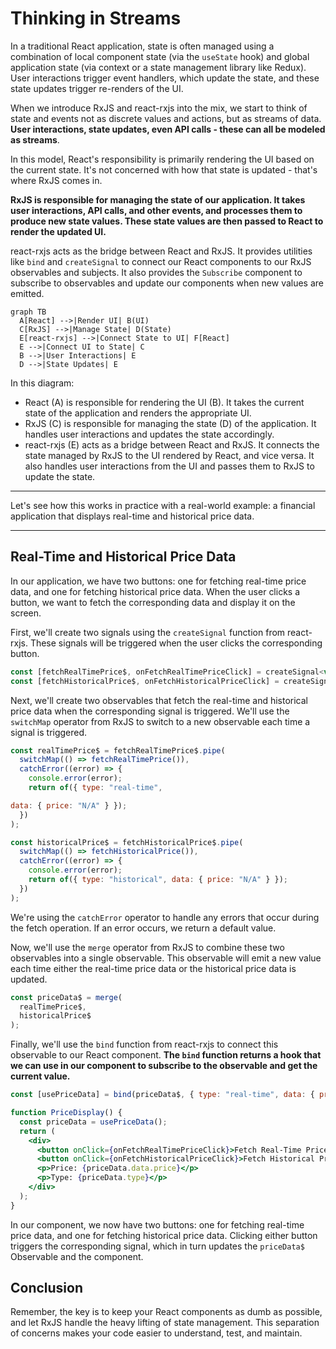 # Thinking in Streams

In a traditional React application, state is often managed using a combination of local component state (via the `useState` hook) and global application state (via context or a state management library like Redux). User interactions trigger event handlers, which update the state, and these state updates trigger re-renders of the UI.

When we introduce RxJS and react-rxjs into the mix, we start to think of state and events not as discrete values and actions, but as streams of data. **User interactions, state updates, even API calls - these can all be modeled as streams**.

In this model, React's responsibility is primarily rendering the UI based on the current state. It's not concerned with how that state is updated - that's where RxJS comes in.

**RxJS is responsible for managing the state of our application. It takes user interactions, API calls, and other events, and processes them to produce new state values. These state values are then passed to React to render the updated UI.**

react-rxjs acts as the bridge between React and RxJS. It provides utilities like `bind` and `createSignal` to connect our React components to our RxJS observables and subjects. It also provides the `Subscribe` component to subscribe to observables and update our components when new values are emitted.


```mermaid
graph TB
  A[React] -->|Render UI| B(UI)
  C[RxJS] -->|Manage State| D(State)
  E[react-rxjs] -->|Connect State to UI| F[React]
  E -->|Connect UI to State| C
  B -->|User Interactions| E
  D -->|State Updates| E
```

In this diagram:

- React (A) is responsible for rendering the UI (B). It takes the current state of the application and renders the appropriate UI.
- RxJS (C) is responsible for managing the state (D) of the application. It handles user interactions and updates the state accordingly.
- react-rxjs (E) acts as a bridge between React and RxJS. It connects the state managed by RxJS to the UI rendered by React, and vice versa. It also handles user interactions from the UI and passes them to RxJS to update the state.

---

Let's see how this works in practice with a real-world example: a financial application that displays real-time and historical price data.

---

## Real-Time and Historical Price Data

In our application, we have two buttons: one for fetching real-time price data, and one for fetching historical price data. When the user clicks a button, we want to fetch the corresponding data and display it on the screen.

First, we'll create two signals using the `createSignal` function from react-rxjs. These signals will be triggered when the user clicks the corresponding button.

```jsx
const [fetchRealTimePrice$, onFetchRealTimePriceClick] = createSignal<void>();
const [fetchHistoricalPrice$, onFetchHistoricalPriceClick] = createSignal<void>();
```

Next, we'll create two observables that fetch the real-time and historical price data when the corresponding signal is triggered. We'll use the `switchMap` operator from RxJS to switch to a new observable each time a signal is triggered.

```jsx
const realTimePrice$ = fetchRealTimePrice$.pipe(
  switchMap(() => fetchRealTimePrice()),
  catchError((error) => {
    console.error(error);
    return of({ type: "real-time",

data: { price: "N/A" } });
  })
);

const historicalPrice$ = fetchHistoricalPrice$.pipe(
  switchMap(() => fetchHistoricalPrice()),
  catchError((error) => {
    console.error(error);
    return of({ type: "historical", data: { price: "N/A" } });
  })
);
```

We're using the `catchError` operator to handle any errors that occur during the fetch operation. If an error occurs, we return a default value.

Now, we'll use the `merge` operator from RxJS to combine these two observables into a single observable. This observable will emit a new value each time either the real-time price data or the historical price data is updated.

```jsx
const priceData$ = merge(
  realTimePrice$,
  historicalPrice$
);
```

Finally, we'll use the `bind` function from react-rxjs to connect this observable to our React component. **The `bind` function returns a hook that we can use in our component to subscribe to the observable and get the current value.**

```jsx
const [usePriceData] = bind(priceData$, { type: "real-time", data: { price: "N/A" } });

function PriceDisplay() {
  const priceData = usePriceData();
  return (
    <div>
      <button onClick={onFetchRealTimePriceClick}>Fetch Real-Time Price</button>
      <button onClick={onFetchHistoricalPriceClick}>Fetch Historical Price</button>
      <p>Price: {priceData.data.price}</p>
      <p>Type: {priceData.type}</p>
    </div>
  );
}
```

In our component, we now have two buttons: one for fetching real-time price data, and one for fetching historical price data. Clicking either button triggers the corresponding signal, which in turn updates the `priceData$` Observable and the component.

## Conclusion

Remember, the key is to keep your React components as dumb as possible, and let RxJS handle the heavy lifting of state management. This separation of concerns makes your code easier to understand, test, and maintain.

